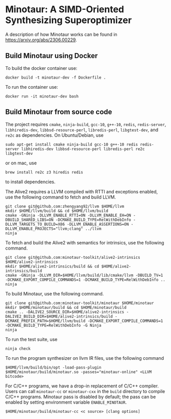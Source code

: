 # Minotaur: A SIMD-Oriented Synthesizing Superoptimizer

A description of how Minotaur works can be found in https://arxiv.org/abs/2306.00229.

## Build Minotaur using Docker

To build the docker container use:

    docker build -t minotaur-dev -f Dockerfile .

To run the container use:

    docker run -it minotaur-dev bash

## Build Minotaur from source code

The project requires `cmake`, `ninja-build`, `gcc-10`, `g++-10`, `redis`, `redis-server`, `libhiredis-dev`, `libbsd-resource-perl`, `libredis-perl`, `libgtest-dev`, and `re2c` as dependencies. On Ubuntu/Debian, use

    sudo apt-get install cmake ninja-build gcc-10 g++-10 redis redis-server libhiredis-dev libbsd-resource-perl libredis-perl re2c libgtest-dev

or on mac, use

    brew install re2c z3 hiredis redis

to install dependencies.

The Alive2 requires a LLVM compiled with RTTI and exceptions enabled, use the following command to fetch and build LLVM.

    git clone git@github.com:zhengyang92/llvm $HOME/llvm
    mkdir $HOME/llvm/build && cd $HOME/llvm/build
    cmake -GNinja -DLLVM_ENABLE_RTTI=ON -DLLVM_ENABLE_EH=ON -DBUILD_SHARED_LIBS=ON -DCMAKE_BUILD_TYPE=RelWithDebInfo -DLLVM_TARGETS_TO_BUILD=X86 -DLLVM_ENABLE_ASSERTIONS=ON -DLLVM_ENABLE_PROJECTS="llvm;clang" ../llvm
    ninja

To fetch and build the Alive2 with semantics for intrinsics, use the following command.

    git clone git@github.com:minotaur-toolkit/alive2-intrinsics $HOME/alive2-intrinsics
    mkdir $HOME/alive2-intrinsics/build && cd $HOME/alive2-intrinsics/build
    cmake -GNinja -DLLVM_DIR=$HOME/llvm/build/lib/cmake/llvm -DBUILD_TV=1 -DCMAKE_EXPORT_COMPILE_COMMANDS=1 -DCMAKE_BUILD_TYPE=RelWithDebInfo ..
    ninja

To build Minotaur, use the following command.

    git clone git@github.com:minotaur-toolkit/minotaur $HOME/minotaur
    mkdir $HOME/minotaur/build && cd $HOME/minotaur/build
    cmake .. -DALIVE2_SOURCE_DIR=$HOME/alive2-intrinsics -DALIVE2_BUILD_DIR=$HOME/alive2-intrinsics/build -DCMAKE_PREFIX_PATH=$HOME/llvm/build -DCMAKE_EXPORT_COMPILE_COMMANDS=1 -DCMAKE_BUILD_TYPE=RelWithDebInfo -G Ninja
    ninja

To run the test suite, use

    ninja check

To run the program synthesizer on llvm IR files, use the following command

    $HOME/llvm/build/bin/opt -load-pass-plugin $HOME/minotaur/build/minotaur.so -passes="minotaur-online" <LLVM bitcode>

For C/C++ programs, we have a drop-in replacement of C/C++ compiler. Users can call `minotaur-cc` or `minotaur-cxx` in the `build` directory to compile C/C++ programs. Minotaur pass is disabled by default; the pass can be enabled by setting environment variable `ENABLE_MINOTAUR`.

    $HOME/minotaur/build/minotaur-cc <c source> [clang options]
